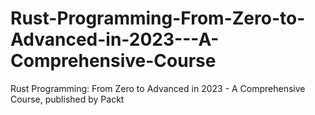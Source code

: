 # Rust-Programming-From-Zero-to-Advanced-in-2023---A-Comprehensive-Course
Rust Programming: From Zero to Advanced in 2023 - A Comprehensive Course, published by Packt
